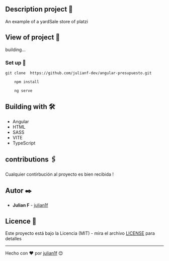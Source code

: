 ## Description project 🚀

An example of a yardSale store of platzi

## View of project 🚀

building...

### Set up 🔧

```
git clone  https://github.com/julianf-dev/angular-presupuesto.git
```

```
    npm install
```

```
    ng serve
```

## Building with 🛠️

- Angular
- HTML
- SASS
- VITE
- TypeScript

## contributions 🖇️

Cualquier contirbución al proyecto es bien recibida !

## Autor ✒️

- **Julian F** - [julian1f](https://github.com/julianf-dev)

## Licence 📄

Este proyecto está bajo la Licencia (MIT) - mira el archivo [LICENSE](LICENSE) para detalles

---

Hecho con ❤️ por [julian1f](https://github.com/julianf-dev) 😊

